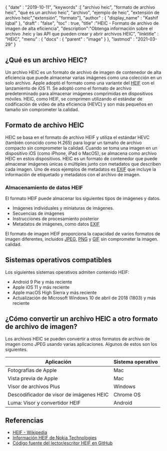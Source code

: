 {
  "date" : "2019-10-11",
  "keywords" :[ "archivo heic", "formato de archivo heic", "qué es un archivo heic", "archivo", "ejemplo de heic", "extensión de archivo heic","extensión", "formato"],
  "author" : {
    "display_name" : "Kashif Iqbal"
},
  "draft" : "false",
  "toc" : true,
  "title" :"HEIC - Formato de archivo de imagen de alta eficiencia",
  "description":"Obtenga información sobre el archivo .heic y las API que pueden crear y abrir archivos HEIC",
  "linktitle" : "HEIC",
  "menu" : {
    "docs" : {
      "parent" : "image"
}
},
  "lastmod" : "2021-03-29"
}

## ¿Qué es un archivo HEIC?

Un archivo HEIC es un formato de archivo de imagen de contenedor de alta eficiencia que puede almacenar varias imágenes como una colección en un solo archivo. Apple adoptó el formato como una variante del [HEIF](/es/image/heif/) con el lanzamiento de iOS 11. Se adoptó como el formato de archivo predeterminado para almacenar imágenes comprimidas en dispositivos móviles. HEIC, como HEIF, se comprimen utilizando el estándar de codificación de video de alta eficiencia (HEVC) y son más pequeños en tamaño sin comprometer la calidad.

## Formato de archivo HEIC

HEIC se basa en el formato de archivo HEIF y utiliza el estándar HEVC (también conocido como H.265) para lograr un tamaño de archivo compacto sin comprometer la calidad. Cuando se toma una imagen en un dispositivo iOS (como iPhone, iPad o MacOS), se almacena como archivo HEIC en estos dispositivos. HEIC es un formato de contenedor que puede almacenar imágenes únicas o múltiples junto con metadatos que describen cada imagen. Uno de esos ejemplos de metadatos es [EXIF](/es/image/exif/) que incluye la información de etiquetado y metadatos con el archivo de imagen.

### Almacenamiento de datos HEIF

El formato HEIF puede almacenar los siguientes tipos de imágenes y datos.

* Imágenes individuales y miniaturas de imágenes.
* Secuencias de imágenes
* Instrucciones de procesamiento posterior
* Metadatos de imágenes, como datos [EXIF](/es/image/exif/)

El formato de imagen HEIF proporciona la capacidad de varios formatos de imagen diferentes, incluidos [JPEG](/es/image/jpeg/), [PNG](/es/image/png/) y [GIF](/es/image/gif/) sin comprometer la imagen. calidad.

## Sistemas operativos compatibles

Los siguientes sistemas operativos admiten contenido HEIF:

* Android 9 Pie y más reciente
* Apple iOS 11 y más reciente
* Apple macOS High Sierra y más reciente
* Actualización de Microsoft Windows 10 de abril de 2018 (1803) y más reciente

## ¿Cómo convertir un archivo HEIC a otro formato de archivo de imagen?

Los archivos HEIC se pueden convertir a otros formatos de archivo de imagen como JPEG usando varias aplicaciones. Algunos de estos son los siguientes.

|Aplicación|Sistema operativo|
---|---|
|Fotografías de Apple |Mac|
|Vista previa de Apple |Mac|
|Visor de archivos Plus|Windows|
|Descodificador de visor de imágenes HEIC |Chrome OS|
|Luma: Visor y convertidor HEIF |Android|

## Referencias

* [HEIF - Wikipedia](https://en.wikipedia.org/wiki/High_Efficiency_Image_File_Format)
* [Información HEIF de Nokia Technologies](https://nokiatech.github.io/heif/)
* [Código fuente del lector/escritor HEIF en GitHub](https://github.com/nokiatech/heif)

